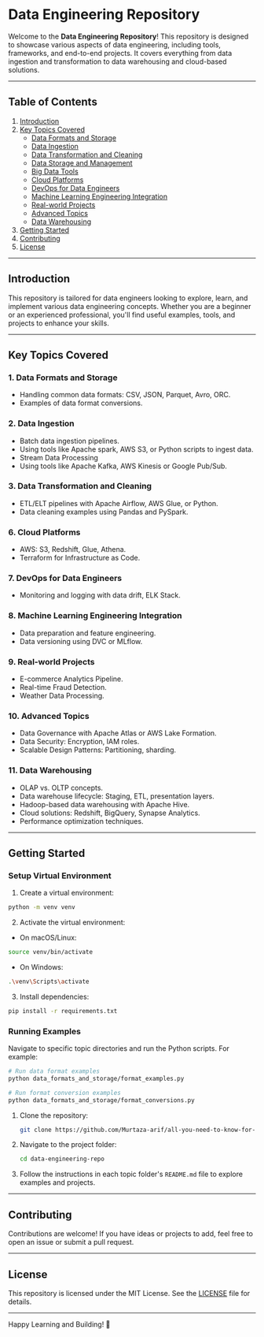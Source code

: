 # Data Engineering Repository

Welcome to the **Data Engineering Repository**! This repository is designed to showcase various aspects of data engineering, including tools, frameworks, and end-to-end projects. It covers everything from data ingestion and transformation to data warehousing and cloud-based solutions.

---

## **Table of Contents**

1. [Introduction](#introduction)
2. [Key Topics Covered](#key-topics-covered)
   - [Data Formats and Storage](#data-formats-and-storage)
   - [Data Ingestion](#data-ingestion)
   - [Data Transformation and Cleaning](#data-transformation-and-cleaning)
   - [Data Storage and Management](#data-storage-and-management)
   - [Big Data Tools](#big-data-tools)
   - [Cloud Platforms](#cloud-platforms)
   - [DevOps for Data Engineers](#devops-for-data-engineers)
   - [Machine Learning Engineering Integration](#machine-learning-engineering-integration)
   - [Real-world Projects](#real-world-projects)
   - [Advanced Topics](#advanced-topics)
   - [Data Warehousing](#data-warehousing)
3. [Getting Started](#getting-started)
4. [Contributing](#contributing)
5. [License](#license)

---

## **Introduction**
This repository is tailored for data engineers looking to explore, learn, and implement various data engineering concepts. Whether you are a beginner or an experienced professional, you'll find useful examples, tools, and projects to enhance your skills.

---

## **Key Topics Covered**

### 1. Data Formats and Storage
- Handling common data formats: CSV, JSON, Parquet, Avro, ORC.
- Examples of data format conversions.

### 2. Data Ingestion
- Batch data ingestion pipelines.
- Using tools like Apache spark, AWS S3, or Python scripts to ingest data.
- Stream Data Processing
- Using tools like Apache Kafka, AWS Kinesis or Google Pub/Sub.

### 3. Data Transformation and Cleaning
- ETL/ELT pipelines with Apache Airflow, AWS Glue, or Python.
- Data cleaning examples using Pandas and PySpark.

### 6. Cloud Platforms
- AWS: S3, Redshift, Glue, Athena.
- Terraform for Infrastructure as Code.

### 7. DevOps for Data Engineers
- Monitoring and logging with data drift, ELK Stack.

### 8. Machine Learning Engineering Integration
- Data preparation and feature engineering.
- Data versioning using DVC or MLflow.

### 9. Real-world Projects
- E-commerce Analytics Pipeline.
- Real-time Fraud Detection.
- Weather Data Processing.

### 10. Advanced Topics
- Data Governance with Apache Atlas or AWS Lake Formation.
- Data Security: Encryption, IAM roles.
- Scalable Design Patterns: Partitioning, sharding.

### 11. Data Warehousing
- OLAP vs. OLTP concepts.
- Data warehouse lifecycle: Staging, ETL, presentation layers.
- Hadoop-based data warehousing with Apache Hive.
- Cloud solutions: Redshift, BigQuery, Synapse Analytics.
- Performance optimization techniques.

---

## **Getting Started**

### Setup Virtual Environment

1. Create a virtual environment:
```bash
python -m venv venv
```

2. Activate the virtual environment:
- On macOS/Linux:
```bash
source venv/bin/activate
```
- On Windows:
```bash
.\venv\Scripts\activate
```

3. Install dependencies:
```bash
pip install -r requirements.txt
```

### Running Examples

Navigate to specific topic directories and run the Python scripts. For example:
```bash
# Run data format examples
python data_formats_and_storage/format_examples.py

# Run format conversion examples
python data_formats_and_storage/format_conversions.py
```

1. Clone the repository:
   ```bash
   git clone https://github.com/Murtaza-arif/all-you-need-to-know-for-data-engineer.git
   ```
2. Navigate to the project folder:
   ```bash
   cd data-engineering-repo
   ```
3. Follow the instructions in each topic folder's `README.md` file to explore examples and projects.

---

## **Contributing**
Contributions are welcome! If you have ideas or projects to add, feel free to open an issue or submit a pull request.

---

## **License**
This repository is licensed under the MIT License. See the [LICENSE](LICENSE) file for details.

---

Happy Learning and Building! 🚀
